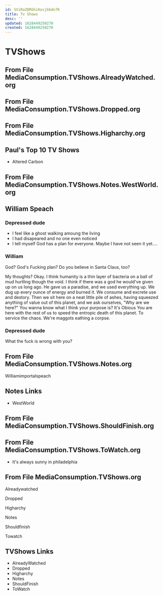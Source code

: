 ```yaml
---
id: SViRaZORGhiKovjbbdo7K
title: Tv Shows
desc: ''
updated: 1628449250270
created: 1628449250270
---
```

# TVShows
From File MediaConsumption.TVShows.AlreadyWatched.org
-----------------------------------------------------

From File MediaConsumption.TVShows.Dropped.org
----------------------------------------------

From File MediaConsumption.TVShows.Higharchy.org
------------------------------------------------

Paul's Top 10 TV Shows
----------------------

*   Altered Carbon

From File MediaConsumption.TVShows.Notes.WestWorld.org
------------------------------------------------------

William Speach
--------------

### Depressed dude

*   I feel like a ghost walking amoung the living
*   I had disapeared and no one even noticed
*   I tell myself God has a plan for everyone. Maybe I have not seen it yet....

### William

God? God's Fucking plan? Do you believe in Santa Claus, too?

My thoughts? Okay. I think humanity is a thin layer of bacteria on a ball of mud hurtling though the void. I think if there was a god he would've given up on us long ago. He gave us a paradise, and we used everything up. We dug up every ounce of energy and burned it. We consume and excrete use and destory. Then we sit here on a neat little pile of ashes, having squeezed anything of value out of this planet, and we ask ourselves, "Why are we here?" You wanna know what I think your purpose is? It's Obious You are here with the rest of us to speed the entropic death of this planet. To service the chaos. We're maggots eathing a corpse.

### Depressed dude

What the fuck is wrong with you?

From File MediaConsumption.TVShows.Notes.org
--------------------------------------------

Williamimportalspeach

Notes Links
-----------

*   WestWorld

From File MediaConsumption.TVShows.ShouldFinish.org
---------------------------------------------------

From File MediaConsumption.TVShows.ToWatch.org
----------------------------------------------

*   It's always sunny in philadelphia

From File MediaConsumption.TVShows.org
--------------------------------------

Alreadywatched

Dropped

Higharchy

Notes

Shouldfinish

Towatch

TVShows Links
-------------

*   AlreadyWatched
*   Dropped
*   Higharchy
*   Notes
*   ShouldFinish
*   ToWatch
